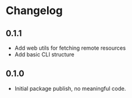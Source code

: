 # Changelog

## 0.1.1

- Add web utils for fetching remote resources
- Add basic CLI structure

## 0.1.0

- Initial package publish, no meaningful code.

